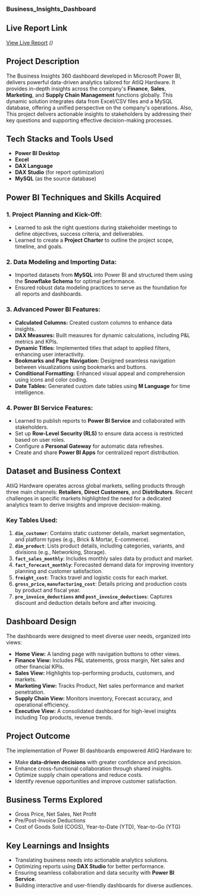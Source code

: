 ### Business_Insights_Dashboard

## **Live Report Link**  
[View Live Report](#) *()*  


## **Project Description**  
The Business Insights 360 dashboard developed in Microsoft Power BI, delivers powerful data-driven analytics tailored for AtliQ Hardware. It provides in-depth insights across the company's **Finance**, **Sales**, **Marketing**, and **Supply Chain Management** functions globally. This dynamic solution integrates data from Excel/CSV files and a MySQL database, offering a unified perspective on the company's operations.
Also, This project delivers actionable insights to stakeholders by addressing their key questions and supporting effective decision-making processes.

## **Tech Stacks and Tools Used**  
- **Power BI Desktop**  
- **Excel**  
- **DAX Language**  
- **DAX Studio** (for report optimization)  
- **MySQL** (as the source database)  

## **Power BI Techniques and Skills Acquired**  
### **1. Project Planning and Kick-Off:**  
- Learned to ask the right questions during stakeholder meetings to define objectives, success criteria, and deliverables.  
- Learned to create a **Project Charter** to outline the project scope, timeline, and goals.  

### **2. Data Modeling and Importing Data:**  
- Imported datasets from **MySQL** into Power BI and structured them using the **Snowflake Schema** for optimal performance.  
- Ensured robust data modeling practices to serve as the foundation for all reports and dashboards.  

### **3. Advanced Power BI Features:**  
- **Calculated Columns:** Created custom columns to enhance data insights.  
- **DAX Measures:** Built measures for dynamic calculations, including P&L metrics and KPIs.  
- **Dynamic Titles:** Implemented titles that adapt to applied filters, enhancing user interactivity.  
- **Bookmarks and Page Navigation:** Designed seamless navigation between visualizations using bookmarks and buttons.  
- **Conditional Formatting:** Enhanced visual appeal and comprehension using icons and color coding.  
- **Date Tables:** Generated custom date tables using **M Language** for time intelligence.

### **4. Power BI Service Features:**  
- Learned to publish reports to **Power BI Service** and collaborated with stakeholders.  
- Set up **Row-Level Security (RLS)** to ensure data access is restricted based on user roles.  
- Configure a **Personal Gateway** for automatic data refreshes.  
- Create and share **Power BI Apps** for centralized report distribution.  

## **Dataset and Business Context**  
AtliQ Hardware operates across global markets, selling products through three main channels: **Retailers**, **Direct Customers**, and **Distributors**. Recent challenges in specific markets highlighted the need for a dedicated analytics team to derive insights and improve decision-making.  

### **Key Tables Used:**  
1. **`dim_customer`**: Contains static customer details, market segmentation, and platform types (e.g., Brick & Mortar, E-commerce).  
2. **`dim_product`**: Lists product details, including categories, variants, and divisions (e.g., Networking, Storage).  
3. **`fact_sales_monthly`**: Includes monthly sales data by product and market.  
4. **`fact_forecast_monthly`**: Forecasted demand data for improving inventory planning and customer satisfaction.  
5. **`freight_cost`**: Tracks travel and logistic costs for each market.  
6. **`gross_price`, `manufacturing_cost`**: Details pricing and production costs by product and fiscal year.  
7. **`pre_invoice_deductions` and `post_invoice_deductions`**: Captures discount and deduction details before and after invoicing.  

## **Dashboard Design**  
The dashboards were designed to meet diverse user needs, organized into views:  
- **Home View:** A landing page with navigation buttons to other views.  
- **Finance View:** Includes P&L statements, gross margin, Net sales and other financial KPIs.  
- **Sales View:** Highlights top-performing products, customers, and markets.  
- **Marketing View:** Tracks Product, Net sales performance and market penetration.  
- **Supply Chain View:** Monitors inventory, Forecast accuracy, and operational efficiency.  
- **Executive View:** A consolidated dashboard for high-level insights including Top products, revenue trends.  

## **Project Outcome**  
The implementation of Power BI dashboards empowered AtliQ Hardware to:  
- Make **data-driven decisions** with greater confidence and precision.  
- Enhance cross-functional collaboration through shared insights.  
- Optimize supply chain operations and reduce costs.  
- Identify revenue opportunities and improve customer satisfaction.  

## **Business Terms Explored**  
- Gross Price, Net Sales, Net Profit  
- Pre/Post-Invoice Deductions  
- Cost of Goods Sold (COGS), Year-to-Date (YTD), Year-to-Go (YTG)  

## **Key Learnings and Insights**  
- Translating business needs into actionable analytics solutions.  
- Optimizing reports using **DAX Studio** for better performance.  
- Ensuring seamless collaboration and data security with **Power BI Service**.  
- Building interactive and user-friendly dashboards for diverse audiences.

